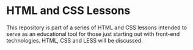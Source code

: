 HTML and CSS Lessons
====================

This repository is part of a series of HTML and CSS lessons intended to serve as an educational tool for those just 
starting out with front-end technologies. HTML, CSS and LESS will be discussed. 